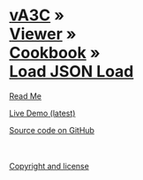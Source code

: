 [vA3C](../../../index.html ) &raquo;<br>[Viewer]( ../../readme-reader.html ) &raquo;<br>[Cookbook]( ../index.html ) &raquo;<br>[Load JSON Load]( ./index.html )
===

<p id=rm >
	<a href=JavaScript:displayPage("#readme.md#rm"); >Read Me</a>
</p>

<i class="fa fa-external-link"></i> [Live Demo (latest)]( http://va3c.github.io/viewer/cookbook/load-json-load/latest/index.html ) 


<i class="fa fa-github"></i> [Source code on GitHub]( https://github.com/va3c/viewer/tree/gh-pages/cookbook/load-json-load/ )  
<br>
<br>

<i class="fa fa-copy"></i> [Copyright and license]( https://github.com/va3c/va3c.github.io/blob/master/LICENSE )